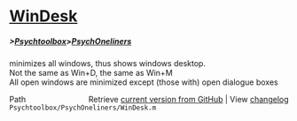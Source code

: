 # [WinDesk](WinDesk)
##### >[Psychtoolbox](Psychtoolbox)>[PsychOneliners](PsychOneliners)

minimizes all windows, thus shows windows desktop.  
Not the same as Win+D, the same as Win+M  
All open windows are minimized except (those with) open dialogue boxes  




<div class="code_header" style="text-align:right;">
  <span style="float:left;">Path&nbsp;&nbsp;</span> <span class="counter">Retrieve <a href=
  "https://raw.github.com/Psychtoolbox-3/Psychtoolbox-3/beta/Psychtoolbox/PsychOneliners/WinDesk.m">current version from GitHub</a> | View <a href=
  "https://github.com/Psychtoolbox-3/Psychtoolbox-3/commits/beta/Psychtoolbox/PsychOneliners/WinDesk.m">changelog</a></span>
</div>
<div class="code">
  <code>Psychtoolbox/PsychOneliners/WinDesk.m</code>
</div>

